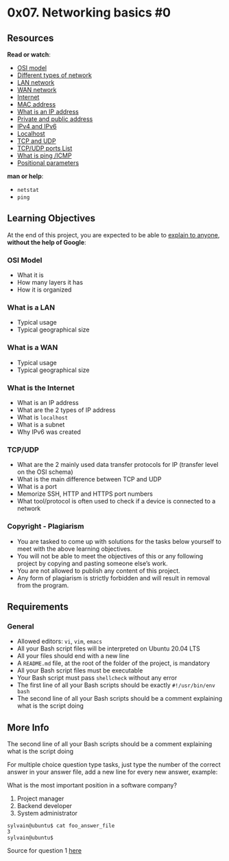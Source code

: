 <h1 class="gap">0x07. Networking basics #0</h1>
<div class="panel panel-default" id="project-description">
  <div class="panel-body">
    <h2>Resources</h2>

<p><strong>Read or watch</strong>:</p>

<ul>
<li><a href="/rltoken/k2uCsynicuNbu1cAQhXqVQ" title="OSI model" target="_blank">OSI model</a> </li>
<li><a href="/rltoken/XW3ZGm5Ya_a8XVDXcAKT_A" title="Different types of network" target="_blank">Different types of network</a> </li>
<li><a href="/rltoken/en370-Hrwgi_GUvFcg3bKg" title="LAN network" target="_blank">LAN network</a> </li>
<li><a href="/rltoken/Ah1EKqnINR85lM4P2WnLSw" title="WAN network" target="_blank">WAN network</a> </li>
<li><a href="/rltoken/Lwh9xQxFD4dWh5sIApXI1g" title="Internet" target="_blank">Internet</a> </li>
<li><a href="/rltoken/j-Wp-YRvFTVP04SpIeRzHQ" title="MAC address" target="_blank">MAC address</a> </li>
<li><a href="/rltoken/HaZZvrmGaQ3U7ZLDYgZb6w" title="What is an IP address" target="_blank">What is an IP address</a> </li>
<li><a href="/rltoken/OPJCZYuWSEXLIZOqU9Uc0A" title="Private and public address" target="_blank">Private and public address</a> </li>
<li><a href="/rltoken/M8g-egWLlldTl6Y0QECdwA" title="IPv4 and IPv6" target="_blank">IPv4 and IPv6</a> </li>
<li><a href="/rltoken/7lj-zoZQ7xFTkj4MTyos_g" title="Localhost" target="_blank">Localhost</a> </li>
<li><a href="/rltoken/uJbs8E9-FyATfsELpmtTIg" title="TCP and UDP" target="_blank">TCP and UDP</a> </li>
<li><a href="/rltoken/4PYkqDfOvIZZb9aUPGOOzQ" title="TCP/UDP ports List" target="_blank">TCP/UDP ports List</a> </li>
<li><a href="/rltoken/3zBgO6r2M1Q8lUVt9g8aJw" title="What is ping /ICMP" target="_blank">What is ping /ICMP</a> </li>
<li><a href="/rltoken/ZbMHH3jmxFhcrbigVy15iw" title="Positional parameters" target="_blank">Positional parameters</a> </li>
</ul>

<p><strong>man or help</strong>:</p>

<ul>
<li><code>netstat</code></li>
<li><code>ping</code></li>
</ul>

<h2>Learning Objectives</h2>

<p>At the end of this project, you are expected to be able to <a href="/rltoken/RowLuXQWMOPFHaboo_3odA" title="explain to anyone" target="_blank">explain to anyone</a>, <strong>without the help of Google</strong>:</p>

<h3>OSI Model</h3>

<ul>
<li>What it is</li>
<li>How many layers it has</li>
<li>How it is organized</li>
</ul>

<h3>What is a LAN</h3>

<ul>
<li>Typical usage</li>
<li>Typical geographical size</li>
</ul>

<h3>What is a WAN</h3>

<ul>
<li>Typical usage</li>
<li>Typical geographical size</li>
</ul>

<h3>What is the Internet</h3>

<ul>
<li>What is an IP address</li>
<li>What are the 2 types of IP address</li>
<li>What is <code>localhost</code></li>
<li>What is a subnet</li>
<li>Why IPv6 was created</li>
</ul>

<h3>TCP/UDP</h3>

<ul>
<li>What are the 2 mainly used data transfer protocols for IP (transfer level on the OSI schema)</li>
<li>What is the main difference between TCP and UDP</li>
<li>What is a port</li>
<li>Memorize SSH, HTTP and HTTPS port numbers</li>
<li>What tool/protocol is often used to check if a device is connected to a network</li>
</ul>

<h3>Copyright - Plagiarism</h3>

<ul>
<li>You are tasked to come up with solutions for the tasks below yourself to meet with the above learning objectives.</li>
<li>You will not be able to meet the objectives of this or any following project by copying and pasting someone else’s work. </li>
<li>You are not allowed to publish any content of this project.</li>
<li>Any form of plagiarism is strictly forbidden and will result in removal from the program.</li>
</ul>

<h2>Requirements</h2>

<h3>General</h3>

<ul>
<li>Allowed editors: <code>vi</code>, <code>vim</code>, <code>emacs</code></li>
<li>All your Bash script files will be interpreted on Ubuntu 20.04 LTS</li>
<li>All your files should end with a new line</li>
<li>A <code>README.md</code> file, at the root of the folder of the project, is mandatory</li>
<li>All your Bash script files must be executable</li>
<li>Your Bash script must pass <code>shellcheck</code> without any error</li>
<li>The first line of all your Bash scripts should be exactly <code>#!/usr/bin/env bash</code></li>
<li>The second line of all your Bash scripts should be a comment explaining what is the script doing</li>
</ul>

<h2>More Info</h2>

<p>The second line of all your Bash scripts should be a comment explaining what is the script doing</p>

<p>For multiple choice question type tasks, just type the number of the correct answer in your answer file, add a new line for every new answer, example:</p>

<p>What is the most important position in a software company?</p>

<ol>
<li>Project manager</li>
<li>Backend developer</li>
<li>System administrator</li>
</ol>

<pre><code>sylvain@ubuntu$ cat foo_answer_file
3
sylvain@ubuntu$
</code></pre>

<p>Source for question 1 <a href="/rltoken/iEZZ6SemL1HJHjaJOjlPYQ" title="here" target="_blank">here</a></p>

  </div>
</div>
